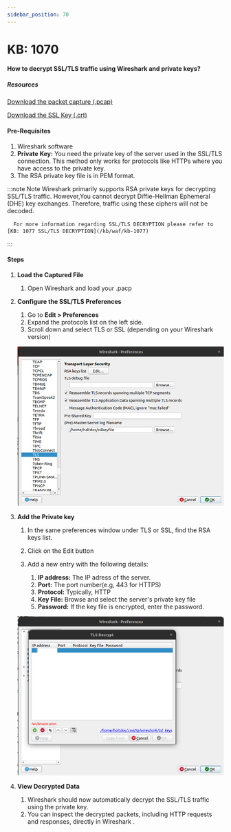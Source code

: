 ```yaml
---
sidebar_position: 70
---
```


# KB: 1070

#### **How to decrypt SSL/TLS traffic using Wireshark and private keys?**

##### Resources
[Download the packet capture (.pcap)](/file/enterprise/kb/1070/capture.pcap) 
  
[Download the SSL Key (.crt)](/file/enterprise/kb/1070/private.crt)

#### Pre-Requisites
  
   1. Wireshark software
   2. **Private Key:** You need the private key of the server used in the SSL/TLS connection. This method only works for protocols like HTTPs where you have access to the private key.
   3. The RSA private key file is in PEM format.

   :::note Note
     Wireshark primarily supports RSA private keys for decrypting SSL/TLS traffic. However,You cannot decrypt Diffie-Hellman Ephemeral (DHE) key exchanges. Therefore, traffic using these ciphers will not be decoded.
   
      For more information regarding SSL/TLS DECRYPTION please refer to [KB: 1077 SSL/TLS DECRYPTION](/kb/waf/kb-1077)
   :::

#### Steps

   1. **Load the Captured File**
      
      1. Open Wireshark and load your .pacp
   
   2. **Configure the SSL/TLS Preferences**
      
      1. Go to **Edit > Preferences**
      2. Expand the protocols list on the left side.
      3. Scroll down and select TLS or SSL (depending on your Wireshark version)

      ![kb-1070](/img/waf/v8/kb/tls.png)
   

   3. **Add the Private key**
      
      1. In the same preferences window under TLS or SSL, find the RSA keys list.
      2. Click on the Edit button
      3. Add a new entry with the following details: 
         
         1. **IP address:** The IP adress of the server.
         2. **Port:**  The port number(e.g, 443 for HTTPS)
         3. **Protocol:** Typically, HTTP
         4. **Key File:** Browse and select the server's private key file
         5. **Password:**  If the key file is encrypted, enter the password.
      
      ![kb-1070](/img/waf/v8/kb/rsa-key.png)
   
   4. **View Decrypted Data**
      
      1. Wireshark should now automatically decrypt the SSL/TLS traffic using the private key.
      2. You can inspect the decrypted packets, including HTTP requests and responses, directly in Wireshark     .  